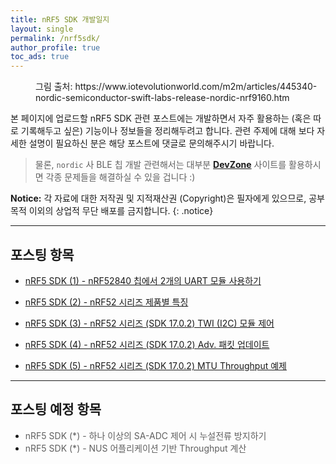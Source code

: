 ```yaml
---
title: nRF5 SDK 개발일지
layout: single
permalink: /nrf5sdk/
author_profile: true
toc_ads: true
---
```


<figure style="width: 90%" class="align-center">
  <img src="{{ site.url }}{{ site.baseurl }}/assets/images/sdk-category.png" alt="">
  <figcaption>그림 출처: https://www.iotevolutionworld.com/m2m/articles/445340-nordic-semiconductor-swift-labs-release-nordic-nrf9160.htm</figcaption>
</figure>

본 페이지에 업로드할 nRF5 SDK 관련 포스트에는 개발하면서 자주 활용하는 (혹은 따로 기록해두고 싶은) 기능이나 정보들을 정리해두려고 합니다. 관련 주제에 대해 보다 자세한 설명이 필요하신 분은 해당 포스트에 댓글로 문의해주시기 바랍니다.

>물론, `nordic` 사 BLE 칩 개발 관련해서는 대부분 **[DevZone](https://devzone.nordicsemi.com/)** 사이트를 활용하시면 각종 문제들을 해결하실 수 있을 겁니다 :)

**Notice:** 각 자료에 대한 저작권 및 지적재산권 (Copyright)은 필자에게 있으므로, 공부 목적 이외의 상업적 무단 배포를 금지합니다.
{: .notice}

---

## 포스팅 항목

* [nRF5 SDK (1) - nRF52840 칩에서 2개의 UART 모듈 사용하기](https://enidanny.github.io/nrf5%20sdk/nrf5sdk-two-uart/)
* [nRF5 SDK (2) - nRF52 시리즈 제품별 특징](https://enidanny.github.io/nrf5%20sdk/nrf5sdk-nrf5series/)
* [nRF5 SDK (3) - nRF52 시리즈 (SDK 17.0.2) TWI (I2C) 모듈 제어](https://enidanny.github.io/nrf5%20sdk/nrf5sdk-twi-i2c/)
* [nRF5 SDK (4) - nRF52 시리즈 (SDK 17.0.2) Adv. 패킷 업데이트](https://enidanny.github.io/nrf5%20sdk/nrf5sdk-adv-data-packet/)

* [nRF5 SDK (5) - nRF52 시리즈 (SDK 17.0.2) MTU Throughput 예제](https://enidanny.github.io/nrf5%20sdk/nrf5sdk-mtu_throughput-example/)
---

## 포스팅 예정 항목

* <span style="color:#5F5F5F">nRF5 SDK (*) - 하나 이상의 SA-ADC 제어 시 누설전류 방지하기</span>
* <span style="color:#5F5F5F">nRF5 SDK (*) - NUS 어플리케이션 기반 Throughput 계산